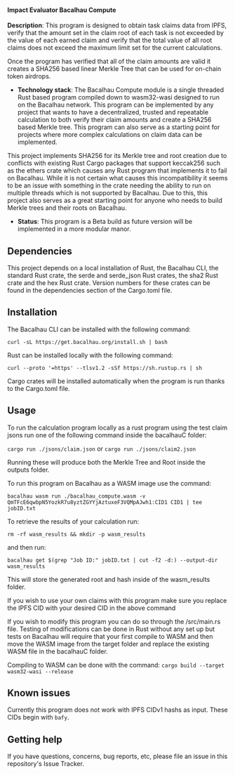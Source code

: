 #### Impact Evaluator Bacalhau Compute

**Description**: This program is designed to obtain task claims data from
IPFS, verify that the amount set in the claim root of each task is not
exceeded by the value of each earned claim and verify that the total value
of all root claims does not exceed the maximum limit set for the current
calculations.

Once the program has verified that all of the claim amounts are valid it
creates a SHA256 based linear Merkle Tree that can be used for on-chain
token airdrops.

- **Technology stack**: The Bacalhau Compute module is a single threaded
  Rust based program compiled down to wasm32-wasi designed to run on the
  Bacalhau network. This program can be implemented by any project that wants
  to have a decentralized, trusted and repeatable calculation to both verify
  their claim amounts and create a SHA256 based Merkle tree. This program can
  also serve as a starting point for projects where more complex calculations
  on claim data can be implemented.

This project implements SHA256 for its Merkle tree and root creation due to
conflicts with existing Rust Cargo packages that support keccak256 such as
the ethers crate which causes any Rust program that implements it to fail on
Bacalhau. While it is not certain what causes this incompatibility it seems
to be an issue with something in the crate needing the ability to run on
multiple threads which is not supported by Bacalhau. Due to this, this
project also serves as a great starting point for anyone who needs to build
Merkle trees and their roots on Bacalhau.

- **Status**: This program is a Beta build as future version will be
  implemented in a more modular manor.

## Dependencies

This project depends on a local installation of Rust, the Bacalhau CLI, the
standard Rust crate, the serde and serde_json Rust crates, the sha2 Rust
crate and the hex Rust crate. Version numbers for these crates can be found
in the dependencies section of the Cargo.toml file.

## Installation

The Bacalhau CLI can be installed with the following command:

`curl -sL https://get.bacalhau.org/install.sh | bash`

Rust can be installed locally with the following command:

`curl --proto '=https' --tlsv1.2 -sSf https://sh.rustup.rs | sh`

Cargo crates will be installed automatically when the program is run thanks
to the Cargo.toml file.

## Usage

To run the calculation program locally as a rust program using the test
claim jsons run one of the following command inside the bacalhauC folder:

`cargo run ./jsons/claim.json`
or
`cargo run ./jsons/claim2.json`

Running these will produce both the Merkle Tree and Root inside the outputs folder.

To run this program on Bacalhau as a WASM image use the command:

`bacalhau wasm run ./bacalhau_compute.wasm -v QmTFcE6qwbpN5YozkR7u8yztZGYYjAztuxeF3VQMpAJwh1:CID1 CID1 | tee jobID.txt`

To retrieve the results of your calculation run:

`rm -rf wasm_results && mkdir -p wasm_results`

and then run:

`bacalhau get $(grep "Job ID:" jobID.txt | cut -f2 -d:) --output-dir wasm_results`

This will store the generated root and hash inside of the wasm_results
folder.

If you wish to use your own claims with this program make sure you replace  
the IPFS CID with your desired CID in the above command

If you wish to modify this program you can do so through the /src/main.rs
file. Testing of modifications can be done in Rust without any set up but
tests on Bacalhau will require that your first compile to WASM and then move
the WASM image from the target folder and replace the existing WASM file in
the bacalhauC folder.

Compiling to WASM can be done with the command:
`cargo build --target wasm32-wasi --release`

## Known issues

Currently this program does not work with IPFS CIDv1 hashs as input. These CIDs begin with `bafy`.

## Getting help

If you have questions, concerns, bug reports, etc, please file an issue in this repository's Issue Tracker.
